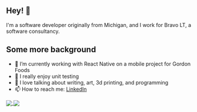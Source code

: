 ## Hey! 👋

I'm a software developer originally from Michigan, and I work for Bravo LT, a software consultancy.

## Some more background

- 🔭 I’m currently working with React Native on a mobile project for Gordon Foods
- 💋 I really enjoy unit testing
- 💬 I love talking about writing, art, 3d printing, and programming
- 📫 How to reach me: [LinkedIn](https://www.linkedin.com/in/davidcrawfordprofile/)

<a href="https://github.com/anuraghazra/github-readme-stats">
  <img align="center" src="https://github-readme-stats.vercel.app/api?username=davealdon&bg_color=30,e96443,904e95&title_color=fff&text_color=fff" />
</a>
<a href="https://github.com/anuraghazra/convoychat">
  <img align="center" src="https://github-readme-stats.vercel.app/api/top-langs/?username=davealdon&langs_count=20&layout=compact" />
</a>
